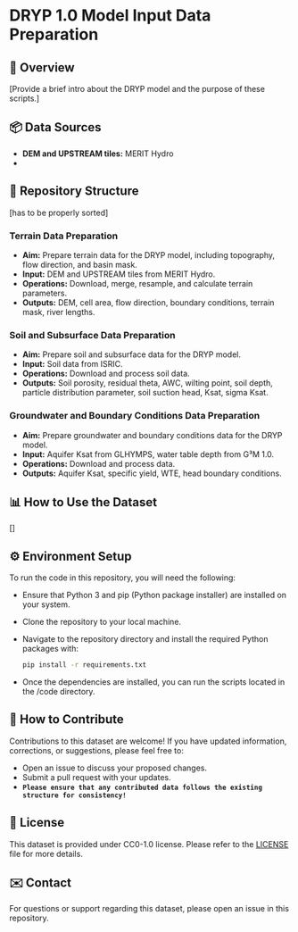 # DRYP 1.0 Model Input Data Preparation

## 📝 Overview

[Provide a brief intro about the DRYP model and the purpose of these scripts.]

## 📦 Data Sources

- **DEM and UPSTREAM tiles:** MERIT Hydro
- 

## 📁 Repository Structure

[has to be properly sorted]

### Terrain Data Preparation

- **Aim:** Prepare terrain data for the DRYP model, including topography, flow direction, and basin mask.
- **Input:** DEM and UPSTREAM tiles from MERIT Hydro.
- **Operations:** Download, merge, resample, and calculate terrain parameters.
- **Outputs:** DEM, cell area, flow direction, boundary conditions, terrain mask, river lengths.

### Soil and Subsurface Data Preparation

- **Aim:** Prepare soil and subsurface data for the DRYP model.
- **Input:** Soil data from ISRIC.
- **Operations:** Download and process soil data.
- **Outputs:** Soil porosity, residual theta, AWC, wilting point, soil depth, particle distribution parameter, soil suction head, Ksat, sigma Ksat.

### Groundwater and Boundary Conditions Data Preparation

- **Aim:** Prepare groundwater and boundary conditions data for the DRYP model.
- **Input:** Aquifer Ksat from GLHYMPS, water table depth from G³M 1.0.
- **Operations:** Download and process data.
- **Outputs:** Aquifer Ksat, specific yield, WTE, head boundary conditions.

## 📊 How to Use the Dataset

[]

## ⚙️ Environment Setup

To run the code in this repository, you will need the following:

- Ensure that Python 3 and pip (Python package installer) are installed on your system.
- Clone the repository to your local machine.
- Navigate to the repository directory and install the required Python packages with:

  ```bash
  pip install -r requirements.txt
  ```

- Once the dependencies are installed, you can run the scripts located in the /code directory.

## 🤝 How to Contribute

Contributions to this dataset are welcome! If you have updated information, corrections, or suggestions, please feel free to:

- Open an issue to discuss your proposed changes.
- Submit a pull request with your updates.
- **`Please ensure that any contributed data follows the existing structure for consistency!`**

## 📜 License

This dataset is provided under CC0-1.0 license. Please refer to the [LICENSE](https://github.com/n-ivanovic/DRYP_input_preparation/blob/Main/LICENSE) file for more details.

## ✉️ Contact

For questions or support regarding this dataset, please open an issue in this repository.